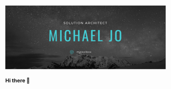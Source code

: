 [![Header](https://github.com/mjtoolbox/mjtoolbox/blob/main/githubimg4.png "Header")](https://mjtoolbox.wordpress.com/)

### Hi there 👋

<!--
**mjtoolbox/mjtoolbox** is a ✨ _special_ ✨ repository because its `README.md` (this file) appears on your GitHub profile.

- 🔭 I’m currently working on Cloud Data Warehouse project - architecting Application Telemetry Analytics, Azure Machine Learning
- 💻 I’m currently doing a side project on Smart Expense - Hapi (Nodejs), Flask, Plaid API, wit.ai API, Postgres, MongoDB, AWS RDS, gRPC, Azure EventHub, Heroku
- 🌱 I’m currently learning on Event Driven Arehitecture, Spanish (Duolingo)
- 📻 I’m currently listening Thinking, Fast and Slow by Daniel Kahneman
- 📝 I’m currently teaching on HTML, Python/Flask
- 🎆 I’m currently collaborating on IoT project (laundry stop notification system) with my son
- ⚡ Fun fact: practicing Yoga and looking forward to going back Kumdo/Kendo practice
-->

